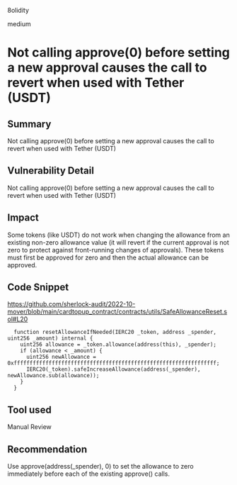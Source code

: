 8olidity

medium

# Not calling approve(0) before setting a new approval causes the call to revert when used with Tether (USDT)

## Summary
Not calling approve(0) before setting a new approval causes the call to revert when used with Tether (USDT)
## Vulnerability Detail
Not calling approve(0) before setting a new approval causes the call to revert when used with Tether (USDT)
## Impact
Some tokens (like USDT) do not work when changing the allowance from an existing non-zero allowance value (it will revert if the current approval is not zero to protect against front-running changes of approvals). These tokens must first be approved for zero and then the actual allowance can be approved.
## Code Snippet
https://github.com/sherlock-audit/2022-10-mover/blob/main/cardtopup_contract/contracts/utils/SafeAllowanceReset.sol#L20
```solidity
  function resetAllowanceIfNeeded(IERC20 _token, address _spender, uint256 _amount) internal {
    uint256 allowance = _token.allowance(address(this), _spender);
    if (allowance < _amount) {
      uint256 newAllowance = 0xffffffffffffffffffffffffffffffffffffffffffffffffffffffffffffffff;
      IERC20(_token).safeIncreaseAllowance(address(_spender), newAllowance.sub(allowance));
    }
  }
```
## Tool used

Manual Review

## Recommendation
Use approve(address(_spender), 0) to set the allowance to zero immediately before each of the existing approve() calls.